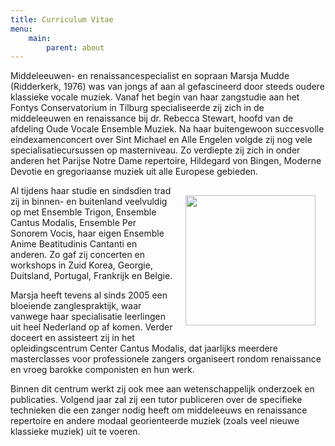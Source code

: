 ```yaml
---
title: Curriculum Vitae
menu:
    main:
        parent: about
---
```

Middeleeuwen- en renaissancespecialist en sopraan Marsja Mudde (Ridderkerk, 1976) was van jongs af aan al gefascineerd door steeds oudere klassieke vocale muziek. Vanaf het begin van haar zangstudie aan het Fontys Conservatorium in Tilburg specialiseerde zij zich in de middeleeuwen en renaissance bij dr. Rebecca Stewart, hoofd van de afdeling Oude Vocale Ensemble Muziek. Na haar buitengewoon succesvolle eindexamenconcert over Sint Michael en Alle Engelen volgde zij nog vele specialisatiecursussen op masterniveau. Zo verdiepte zij zich in onder anderen het Parijse Notre Dame repertoire, Hildegard von Bingen, Moderne Devotie en gregoriaanse muziek uit alle Europese gebieden.

<img src="../images/MarsjaRidderkerk.jpeg" style="width: 13rem; float: right; margin:1rem">

Al tijdens haar studie en sindsdien trad zij in binnen- en buitenland veelvuldig op met Ensemble Trigon, Ensemble Cantus Modalis, Ensemble Per Sonorem Vocis, haar eigen Ensemble Anime Beatitudinis Cantanti en anderen. Zo gaf zij concerten en workshops in Zuid Korea, Georgie, Duitsland, Portugal, Frankrijk en Belgie.

Marsja heeft tevens al sinds 2005 een bloeiende zanglespraktijk, waar vanwege haar specialisatie leerlingen uit heel Nederland op af komen. Verder doceert en assisteert zij in het opleidingscentrum Center Cantus Modalis, dat jaarlijks meerdere masterclasses voor professionele zangers organiseert rondom renaissance en vroeg barokke componisten en hun werk.

Binnen dit centrum werkt zij ook mee aan wetenschappelijk onderzoek en publicaties. Volgend jaar zal zij een tutor publiceren over de specifieke technieken die een zanger nodig heeft om middeleeuws en renaissance repertoire en andere modaal georienteerde muziek (zoals veel nieuwe klassieke muziek) uit te voeren.
